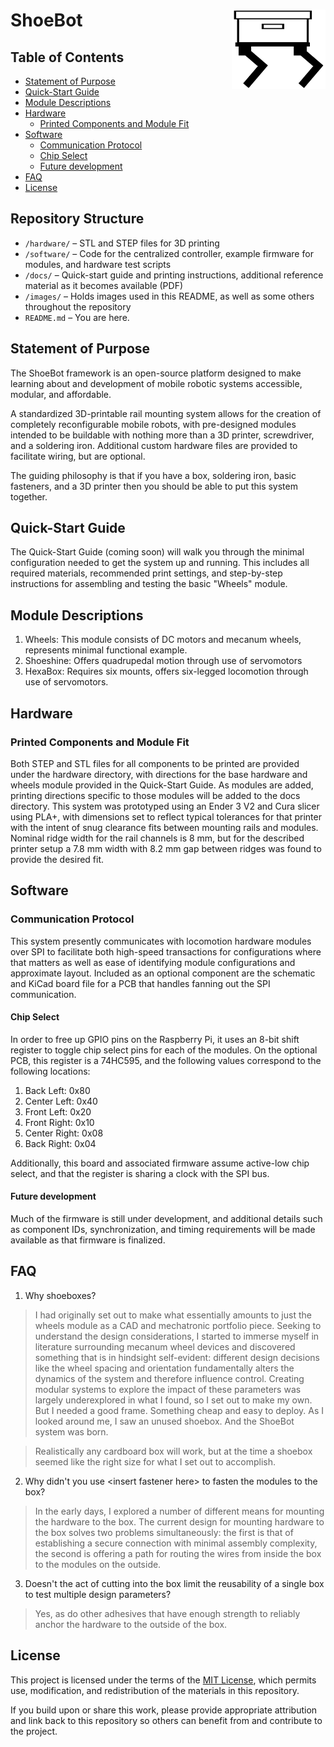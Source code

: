 
# ShoeBot <img src="images/Logo.png" alt="ShoeBot Logo" width="150" align = "right"/>

## Table of Contents
- [Statement of Purpose](#statement-of-purpose)
- [Quick-Start Guide](#quick-start-guide)
- [Module Descriptions](#description-of-modules)
- [Hardware](#hardware)
  - [Printed Components and Module Fit](#printed-components-and-module-fit)
- [Software](#software)
  - [Communication Protocol](#communication-protocol)
  - [Chip Select](#chip-select)
  - [Future development](#future-development)
- [FAQ](#faq)
- [License](#license)

## Repository Structure
- `/hardware/` – STL and STEP files for 3D printing
- `/software/` – Code for the centralized controller, example firmware for modules, and hardware test scripts
- `/docs/` – Quick-start guide and printing instructions, additional reference material as it becomes available (PDF)
- `/images/` – Holds images used in this README, as well as some others throughout the repository
- `README.md` – You are here.

## Statement of Purpose
The ShoeBot framework is an open-source platform designed to make learning about and development of mobile robotic
systems accessible, modular, and affordable. 

A standardized 3D-printable rail mounting system allows for the creation of completely reconfigurable mobile robots,
with pre-designed modules intended to be buildable with nothing more than a 3D printer, screwdriver, and a soldering 
iron. Additional custom hardware files are provided to facilitate wiring, but are optional. 

The guiding philosophy is that if you have a box, soldering iron, basic fasteners, and a 3D printer then you should be 
able to put this system together.

## Quick-Start Guide
The Quick-Start Guide (coming soon) will walk you through the minimal configuration needed to get the system up and running. 
This includes all required materials, recommended print settings, and step-by-step instructions for assembling and testing 
the basic "Wheels" module.

## Module Descriptions

1. Wheels: This module consists of DC motors and mecanum wheels, represents minimal functional example.
2. Shoeshine: Offers quadrupedal motion through use of servomotors
3. HexaBox: Requires six mounts, offers six-legged locomotion through use of servomotors.

## Hardware

### Printed Components and Module Fit
Both STEP and STL files for all components to be printed are provided under the hardware directory, with directions for
the base hardware and wheels module provided in the Quick-Start Guide. As modules are added, printing directions specific
to those modules will be added to the docs directory. This system was prototyped using an Ender 3 V2 and Cura slicer using 
PLA+, with dimensions set to reflect typical tolerances for that printer with the intent of snug clearance fits between 
mounting rails and modules. Nominal ridge width for the rail channels is 8 mm, but for the described printer setup a 7.8 mm 
width with 8.2 mm gap between ridges was found to provide the desired fit. 

## Software

### Communication Protocol
This system presently communicates with locomotion hardware modules over SPI to facilitate both high-speed transactions
for configurations where that matters as well as ease of identifying module configurations and approximate layout. Included 
as an optional component are the schematic and KiCad board file for a PCB that handles fanning out the SPI communication.

#### Chip Select 
In order to free up GPIO pins on the Raspberry Pi, it uses an 8-bit shift register to toggle chip select pins for each of
the modules. On the optional PCB, this register is a 74HC595, and the following values correspond to the following locations:

1. Back Left: 0x80
2. Center Left: 0x40
3. Front Left: 0x20
4. Front Right: 0x10
5. Center Right: 0x08
6. Back Right: 0x04

Additionally, this board and associated firmware assume active-low chip select, and that the register is sharing a clock
with the SPI bus. 

#### Future development
Much of the firmware is still under development, and additional details such as component IDs, synchronization, and timing
requirements will be made available as that firmware is finalized. 

## FAQ

1. Why shoeboxes?

>I had originally set out to make what essentially amounts to just the wheels module as a CAD and mechatronic portfolio piece.
Seeking to understand the design considerations, I started to immerse myself in literature surrounding mecanum wheel devices 
and discovered something that is in hindsight self-evident: different design decisions like the wheel spacing and orientation 
fundamentally alters the dynamics of the system and therefore influence control. Creating modular systems to explore the impact 
of these parameters was largely underexplored in what I found, so I set out to make my own. But I needed a good frame. Something
cheap and easy to deploy. As I looked around me, I saw an unused shoebox. And the ShoeBot system was born. 

>Realistically any cardboard box will work, but at the time a shoebox seemed like the right size for what I set out to accomplish.

2. Why didn't you use \<insert fastener here\> to fasten the modules to the box?

>In the early days, I explored a number of different means for mounting the hardware to the box. The current design for mounting
hardware to the box solves two problems simultaneously: the first is that of establishing a secure connection with minimal
assembly complexity, the second is offering a path for routing the wires from inside the box to the modules on the outside.

3. Doesn't the act of cutting into the box limit the reusability of a single box to test multiple design parameters?

>Yes, as do other adhesives that have enough strength to reliably anchor the hardware to the outside of the box. 

## License
This project is licensed under the terms of the [MIT License](LICENSE), which permits use, modification, and redistribution 
of the materials in this repository.

If you build upon or share this work, please provide appropriate attribution and link back to this repository so others can 
benefit from and contribute to the project.
